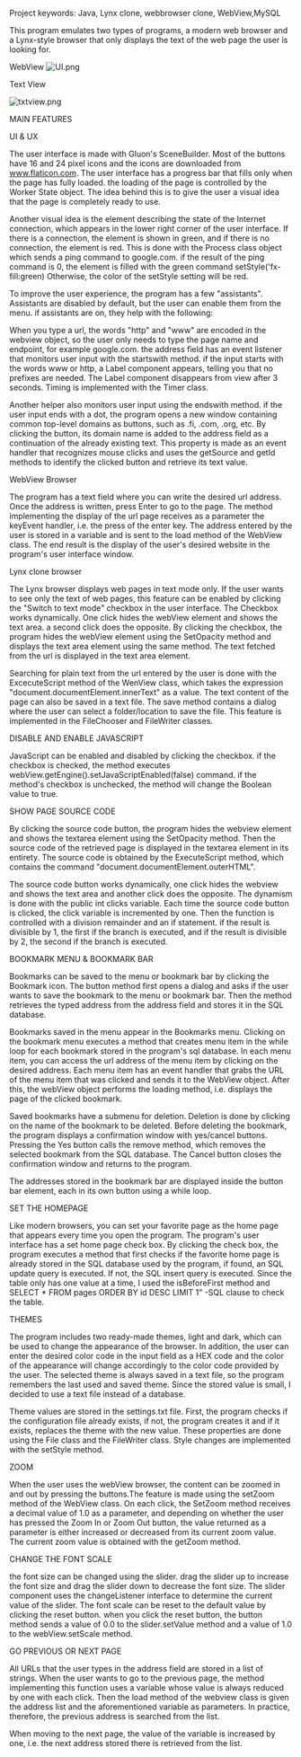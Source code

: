 Project keywords: Java, Lynx clone, webbrowser clone, WebView,MySQL

This program emulates two types of programs, a modern web browser and a Lynx-style browser that only displays
the text of the web page the user is looking for.

WebView
![UI.png](UI.png)

Text View

![txtview.png](txtview.png)



MAIN FEATURES

UI & UX

The user interface is made with Gluon's SceneBuilder. Most of the buttons have 16 and 24 pixel icons and the icons
are downloaded from www.flaticon.com. The user interface has a progress bar that fills only when the page has fully loaded. 
the loading of the page is controlled by the Worker State object. The idea behind this is to give the user a visual idea 
that the page is completely ready to use.

Another visual idea is the element describing the state of the Internet connection, which appears in the lower right 
corner of the user interface. If there is a connection, the element is shown in green, and if there is no connection, 
the element is red. This is done with the Process class object which sends a ping command to google.com.
if the result of the ping command is 0, the element is filled with the green command setStyle('fx-fill:green)
Otherwise, the color of the setStyle setting will be red.

To improve the user experience, the program has a few "assistants". Assistants are disabled by default, 
but the user can enable them from the menu. if assistants are on, they help with the following:

When you type a url, the words "http" and "www" are encoded in the webview object, so the user only needs
to type the page name and endpoint, for example google.com. the address field has an event listener that monitors
user input with the startswith method. if the input starts with the words www or http, a Label component appears,
telling you that no prefixes are needed. The Label component disappears from view after 3 seconds. 
Timing is implemented with the Timer class.

Another helper also monitors user input using the endswith method. if the user input ends with a dot, the program
opens a new window containing common top-level domains as buttons, such as .fi, .com, .org, etc. By clicking the button,
its domain name is added to the address field as a continuation of the already existing text.
This property is made as an event handler that recognizes mouse clicks and uses the getSource 
and getId methods to identify the clicked button and retrieve its text value.

WebView Browser

The program has a text field where you can write the desired url address. Once the address is written, press Enter to go to the page.
The method implementing the display of the url page receives as a parameter the keyEvent handler, i.e. the press of the enter key.
The address entered by the user is stored in a variable and is sent to the load method of the WebView class.
The end result is the display of the user's desired website in the program's user interface window.

Lynx clone browser

The Lynx browser displays web pages in text mode only. If the user wants to see only the text of web pages, this feature can be enabled
by clicking the "Switch to text mode" checkbox in the user interface. The  Checkbox works dynamically. One click hides the webView element
and shows the text area. a second click does the opposite.
By clicking the checkbox, the program hides the webView element using the SetOpacity method and displays the 
text area element using the same method. The text fetched from the url is displayed in the text area element.

Searching for plain text from the url entered by the user is done with the ExcecuteScript method of the WenView class, 
which takes the expression "document.documentElement.innerText" as a value. The text content of the page can also be 
saved in a text file. The save method contains a dialog where the user can select a folder/location to save the file.
This feature is implemented in the FileChooser and FileWriter classes.

DISABLE AND ENABLE JAVASCRIPT

JavaScript can be enabled and disabled by clicking the checkbox. if the checkbox is checked, the method executes 
webView.getEngine().setJavaScriptEnabled(false) command. if the method's checkbox is unchecked, the method will change
the Boolean value to true.

SHOW PAGE SOURCE CODE

By clicking the source code button, the program hides the webview element and shows the textarea element using the SetOpacity method.
Then the source code of the retrieved page is displayed in the textarea element in its entirety.
The source code is obtained by the ExecuteScript method, which contains the command "document.documentElement.outerHTML".

The source code button works dynamically, one click hides the webview and shows the text area and another click does the opposite.
The dynamism is done with the public int clicks variable. Each time the source code button is clicked, the click variable is incremented by one.
Then the function is controlled with a division remainder and an if statement. if the result is divisible by 1, the first if the branch is 
executed, and if the result is divisible by 2, the second if the branch is executed.

BOOKMARK MENU & BOOKMARK BAR

Bookmarks can be saved to the menu or bookmark bar by clicking the Bookmark icon. The button method first opens a dialog and asks if the
user wants to save the bookmark to the menu or bookmark bar. Then the method retrieves the typed address from the address field and
stores it in the SQL database.

Bookmarks saved in the menu appear in the Bookmarks menu. Clicking on the bookmark menu executes a method that creates
menu item in the while loop for each bookmark stored in the program's sql database.
In each menu item, you can access the url address of the menu item by clicking on the desired address.
Each menu item has an event handler that grabs the URL of the menu item that was clicked and sends it to the WebView object.
After this, the webView object performs the loading method, i.e. displays the page of the clicked bookmark.

Saved bookmarks have a submenu for deletion. Deletion is done by clicking on the name of the bookmark to be deleted.
Before deleting the bookmark, the program displays a confirmation window with yes/cancel buttons.
Pressing the Yes button calls the remove method, which removes the selected bookmark from the SQL database.
The Cancel button closes the confirmation window and returns to the program.

The addresses stored in the bookmark bar are displayed inside the button bar element, each in its own button using 
a while loop.



SET THE HOMEPAGE

Like modern browsers, you can set your favorite page as the home page that appears every time you open the program.
The program's user interface has a set home page check box. By clicking the check box, the program executes a method 
that first checks if the favorite home page is already stored in the SQL database used by the program, if found, an SQL update query is executed. 
If not, the SQL insert query is executed. Since the table only has one value at a time, I used the isBeforeFirst method and
SELECT * FROM pages ORDER BY id DESC LIMIT 1" -SQL clause to check the table.

THEMES

The program includes two ready-made themes, light and dark, which can be used to change the appearance of the browser.
In addition, the user can enter the desired color code in the input field as a HEX code and the color of the appearance 
will change accordingly to the color code provided by the user.
The selected theme is always saved in a text file, so the program remembers the last used and saved theme.
Since the stored value is small, I decided to use a text file instead of a database.

Theme values ​​are stored in the settings.txt file. First, the program checks if the configuration file already exists, 
if not, the program creates it and if it exists, replaces the theme with the new value.
These properties are done using the File class and the FileWriter class.
Style changes are implemented with the setStyle method.


ZOOM

When the user uses the webView browser, the content can be zoomed in and out by pressing the buttons.The feature is made using 
the setZoom method of the WebView class.
On each click, the SetZoom method receives a decimal value of 1.0 as a parameter, and depending on whether the user has pressed 
the Zoom In or Zoom Out button, the value returned as a parameter is either increased or decreased from its current zoom value.
The current zoom value is obtained with the getZoom method.

CHANGE THE FONT SCALE

the font size can be changed using the slider. drag the slider up to increase the font size and drag the slider down to 
decrease the font size. The slider component uses the changeListener interface to determine the current value of the slider.
The font scale can be reset to the default value by clicking the reset button. when you click the reset button, the button
method sends a value of 0.0 to the slider.setValue method and a value of 1.0 to the webView.setScale method.

GO PREVIOUS OR NEXT PAGE

All URLs that the user types in the address field are stored in a list of strings. When the user wants to go to the previous page, 
the method implementing this function uses a variable whose value is always reduced by one with each click. 
Then the load method of the webview class is given the address list and the aforementioned variable as parameters. 
In practice, therefore, the previous address is searched from the list.

When moving to the next page, the value of the variable is increased by one, i.e. the next address stored there is retrieved from the list.



